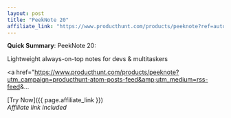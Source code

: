 ```yaml
---
layout: post
title: "PeekNote 20"
affiliate_link: "https://www.producthunt.com/products/peeknote?ref=autoverse&utm_source=autoverse"
---
```


**Quick Summary**: PeekNote 20: <p>
            Lightweight always-on-top notes for devs & multitaskers
          </p>
          <p>
            <a href="https://www.producthunt.com/products/peeknote?utm_campaign=producthunt-atom-posts-feed&amp;utm_medium=rss-feed&amp;...

[Try Now]({{ page.affiliate_link }})  
*Affiliate link included*
